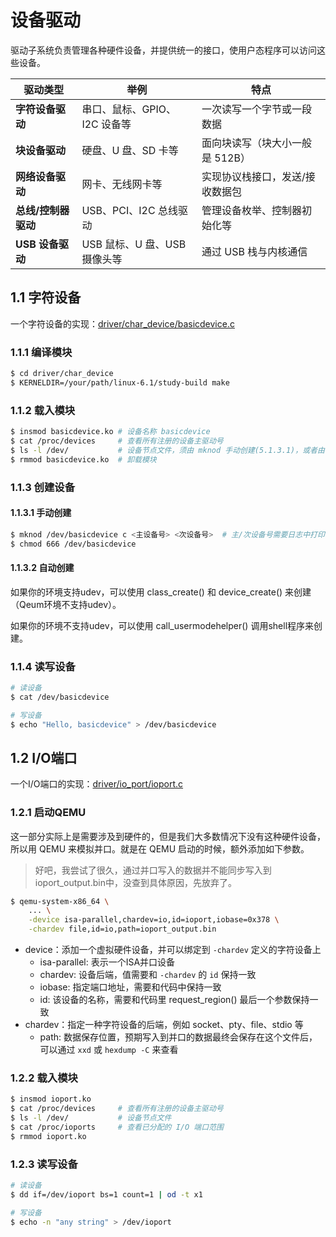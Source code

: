 # 设备驱动

驱动子系统负责管理各种硬件设备，并提供统一的接口，使用户态程序可以访问这些设备。

| 驱动类型            | 举例                         | 特点                            |
| ------------------- | ---------------------------- | ------------------------------- |
| **字符设备驱动**    | 串口、鼠标、GPIO、I2C 设备等 | 一次读写一个字节或一段数据      |
| **块设备驱动**      | 硬盘、U 盘、SD 卡等          | 面向块读写（块大小一般是 512B） |
| **网络设备驱动**    | 网卡、无线网卡等             | 实现协议栈接口，发送/接收数据包 |
| **总线/控制器驱动** | USB、PCI、I2C 总线驱动       | 管理设备枚举、控制器初始化等    |
| **USB 设备驱动**    | USB 鼠标、U 盘、USB 摄像头等 | 通过 USB 栈与内核通信           |

## 1.1 字符设备

一个字符设备的实现：[driver/char_device/basicdevice.c](https://github.com/liushupeng/LinuxKernel/blob/master/driver/char_device/basicdevice.c) 

### 1.1.1 编译模块

```bash
$ cd driver/char_device
$ KERNELDIR=/your/path/linux-6.1/study-build make
```

### 1.1.2 载入模块

```bash
$ insmod basicdevice.ko # 设备名称 basicdevice
$ cat /proc/devices     # 查看所有注册的设备主驱动号
$ ls -l /dev/           # 设备节点文件，须由 mknod 手动创建(5.1.3.1)，或者由 udev 自动创建(5.1.3.2)
$ rmmod basicdevice.ko  # 卸载模块
```

### 1.1.3 创建设备

#### 1.1.3.1 手动创建

```bash
$ mknod /dev/basicdevice c <主设备号> <次设备号>  # 主/次设备号需要日志中打印出来
$ chmod 666 /dev/basicdevice
```

#### 1.1.3.2 自动创建

如果你的环境支持udev，可以使用 class_create() 和 device_create() 来创建（Qeum环境不支持udev）。

如果你的环境不支持udev，可以使用 call_usermodehelper() 调用shell程序来创建。

### 1.1.4 读写设备

```bash
# 读设备
$ cat /dev/basicdevice

# 写设备
$ echo "Hello, basicdevice" > /dev/basicdevice
```

## 1.2 I/O端口

一个I/O端口的实现：[driver/io_port/ioport.c](https://github.com/liushupeng/LinuxKernel/blob/master/driver/io_port/ioport.c) 

### 1.2.1 启动QEMU

这一部分实际上是需要涉及到硬件的，但是我们大多数情况下没有这种硬件设备，所以用 QEMU 来模拟并口。就是在 QEMU 启动的时候，额外添加如下参数。

>   好吧，我尝试了很久，通过并口写入的数据并不能同步写入到ioport_output.bin中，没查到具体原因，先放弃了。

```bash
$ qemu-system-x86_64 \
    ... \
    -device isa-parallel,chardev=io,id=ioport,iobase=0x378 \
    -chardev file,id=io,path=ioport_output.bin
```

-   device：添加一个虚拟硬件设备，并可以绑定到 `-chardev` 定义的字符设备上
    -   isa-parallel: 表示一个ISA并口设备
    -   chardev: 设备后端，值需要和 `-chardev`  的 `id` 保持一致
    -   iobase: 指定端口地址，需要和代码中保持一致
    -   id: 该设备的名称，需要和代码里 request_region() 最后一个参数保持一致
-   chardev：指定一种字符设备的后端，例如 socket、pty、file、stdio 等
    -   path: 数据保存位置，预期写入到并口的数据最终会保存在这个文件后，可以通过 `xxd` 或 `hexdump -C` 来查看

### 1.2.2 载入模块

```bash
$ insmod ioport.ko
$ cat /proc/devices     # 查看所有注册的设备主驱动号
$ ls -l /dev/           # 设备节点文件
$ cat /proc/ioports     # 查看已分配的 I/O 端口范围
$ rmmod ioport.ko
```

### 1.2.3 读写设备

```bash
# 读设备
$ dd if=/dev/ioport bs=1 count=1 | od -t x1

# 写设备
$ echo -n "any string" > /dev/ioport
```

